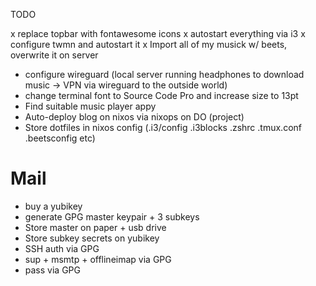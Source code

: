 TODO

x replace topbar with fontawesome icons
x autostart everything via i3
x configure twmn and autostart it
x Import all of my musick w/ beets, overwrite it on server
- configure wireguard (local server running headphones to download music -> VPN via wireguard to the outside world)
- change terminal font to Source Code Pro and increase size to 13pt
- Find suitable music player appy
- Auto-deploy blog on nixos via nixops on DO (project)
- Store dotfiles in nixos config (.i3/config .i3blocks .zshrc .tmux.conf .beetsconfig etc)

# Mail
- buy a yubikey
- generate GPG master keypair + 3 subkeys
- Store master on paper + usb drive
- Store subkey secrets on yubikey
- SSH auth via GPG
- sup + msmtp + offlineimap via GPG
- pass via GPG
